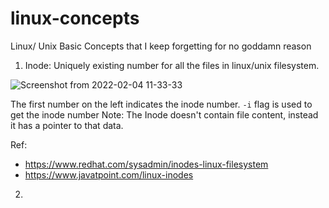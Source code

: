 # linux-concepts
Linux/ Unix Basic Concepts that I keep forgetting for no goddamn reason

1. Inode: Uniquely existing number for all the files in linux/unix filesystem.

![Screenshot from 2022-02-04 11-33-33](https://user-images.githubusercontent.com/39610703/152480487-a6b2099c-81e0-488e-a8be-41402cc3f2ad.png)

The first number on the left indicates the inode number. `-i` flag is used to get the inode number
Note: The Inode doesn't contain file content, instead it has a pointer to that data. 

Ref: 
  * https://www.redhat.com/sysadmin/inodes-linux-filesystem
  * https://www.javatpoint.com/linux-inodes


2. 


